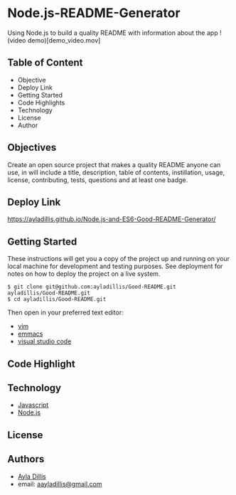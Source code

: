 # Node.js-README-Generator
Using Node.js to build a quality README with information about the app
!(video demo)[demo_video.mov]

## Table of Content
- Objective
- Deploy Link
- Getting Started
- Code Highlights
- Technology
- License 
- Author 

## Objectives
Create an open source project that makes a quality README anyone can use, in will include a title, description, table of contents, instillation, usage, license, contributing, tests, questions and at least one badge. 

## Deploy Link
https://ayladillis.github.io/Node.js-and-ES6-Good-README-Generator/

## Getting Started
These instructions will get you a copy of the project up and running on your local machine for development and testing purposes. See deployment for notes on how to deploy the project on a live system.

```
$ git clone git@github.com:ayladillis/Good-README.git
ayladillis/Good-README.git
$ cd ayladillis/Good-README.git
```
Then open in your preferred text editor:
- [vim](https://www.vim.org/) 
- [emmacs](https://www.gnu.org/software/emacs/)
- [visual studio code](https://code.visualstudio.com/) 

## Code Highlight

## Technology
* [Javascript](https://developer.mozilla.org/en-US/docs/Web/JavaScrip)
* [Node.js](https://node.js.org/)

## License 

## Authors 
- [Ayla Dillis](https://github.com/ayladillis)
- email: aayladillis@gmail.com